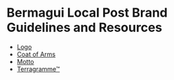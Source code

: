 # Bermagui Local Post Brand Guidelines and Resources
- [Logo](#)
- [Coat of Arms](#)
- [Motto](#)
- [Terragramme&trade;](#)
